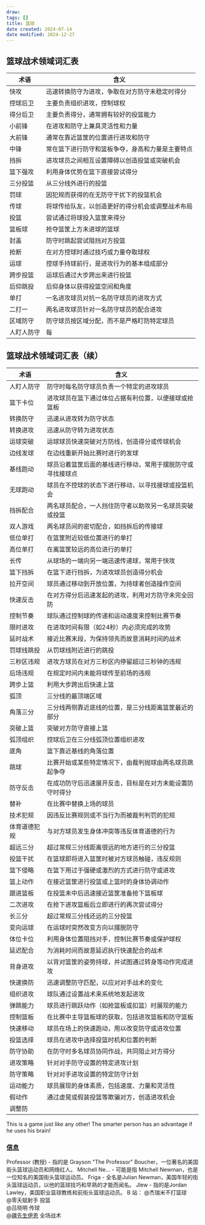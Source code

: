 ```yaml
---
draw:
tags: []
title: 篮球
date created: 2024-07-14
date modified: 2024-12-27
---
```


## 篮球战术领域词汇表

| 术语              | 含义                                                         |
|-------------------|--------------------------------------------------------------|
| 快攻              | 迅速转换防守为进攻，争取在对方防守未稳定时得分                 |
| 控球后卫          | 主要负责组织进攻，控制球权                                   |
| 得分后卫          | 主要负责得分，通常拥有较好的投篮能力                         |
| 小前锋            | 在进攻和防守上兼具灵活性和力量                               |
| 大前锋            | 通常在靠近篮筐的位置进行进攻和防守                           |
| 中锋              | 常在篮下进行防守和篮板争夺，身高和力量是主要特点             |
| 挡拆              | 进攻球员之间相互设置障碍以创造投篮或突破机会                 |
| 篮下强攻          | 利用身体优势在篮下直接尝试得分                               |
| 三分投篮          | 从三分线外进行的投篮                                         |
| 罚球              | 因犯规而获得的在无防守干扰下的投篮机会                       |
| 传球              | 将球传给队友，以创造更好的得分机会或调整战术布局               |
| 投篮              | 尝试通过将球投入篮筐来得分                                   |
| 篮板球            | 抢夺篮筐上方未进球的篮球                                     |
| 封盖              | 防守时跳起尝试阻挡对方投篮                                   |
| 抢断              | 在对方控球时通过技巧或力量夺取球权                           |
| 运球              | 控球手持球前行，是进攻行为的基本组成部分                      |
| 跨步投篮          | 运球后通过大步跨出来进行投篮                                 |
| 后仰跳投          | 后仰身体以获得投篮空间和角度                                 |
| 单打              | 一名进攻球员对抗一名防守球员的进攻方式                        |
| 二打一            | 两名进攻球员针对一名防守球员的配合进攻                       |
| 区域防守          | 防守球员按区域分配，而不是严格盯防特定球员                   |
| 人盯人防守        | 每

## 篮球战术领域词汇表（续）

| 术语                | 含义                                                         |
|---------------------|--------------------------------------------------------------|
| 人盯人防守          | 防守时每名防守球员负责一个特定的进攻球员                     |
| 篮下卡位            | 进攻球员在篮下通过体位占据有利位置，以便接球或抢篮板         |
| 转换防守            | 迅速从进攻转为防守状态                                       |
| 转换进攻            | 迅速从防守转为进攻状态                                       |
| 运球突破            | 运球球员快速突破对方防线，创造得分或传球机会                 |
| 边线发球            | 在边线重新开始比赛时进行的发球                               |
| 基线跑动            | 球员沿着篮筐后面的基线进行移动，常用于摆脱防守或寻找接球点   |
| 无球跑动            | 球员在不控球的状态下进行移动，以寻找接球或投篮机会           |
| 挡拆配合            | 两名球员配合，一人挡住防守者以助攻另一名球员突破或投篮      |
| 双人游戏            | 两名球员间的密切配合，如挡拆后的传接球                       |
| 低位单打            | 在篮筐附近较低位置进行的单打                                 |
| 高位单打            | 在离篮筐较远的高位进行的单打                                 |
| 长传                | 从球场的一端向另一端迅速传递球，常用于快攻                   |
| 篮下挡拆            | 在篮下进行挡拆，为进攻球员创造得分机会                       |
| 拉开空间            | 球员通过移动到开放位置，为持球者创造操作空间                 |
| 快速反击            | 在对方得分后迅速发起的进攻，利用对方防守未完全回防           |
| 控制节奏            | 球队通过控制球的传递和运动速度来控制比赛节奏                 |
| 限时进攻            | 在进攻时间有限（如24秒）内必须完成的攻势                     |
| 延时战术            | 接近比赛末段，为保持领先而故意消耗时间的战术                 |
| 罚球线跳投          | 从罚球线附近进行的跳投                                       |
| 三秒区违规          | 进攻方球员在对方三秒区内停留超过三秒钟的违规                 |
| 后场违规            | 在规定时间内未能将球传至前场的违规                           |
| 跨步上篮            | 利用大步跨出后快速上篮                                       |
| 弧顶                | 三分线的最顶端区域                                           |
| 角落三分            | 三分线两侧靠近底线的位置，是三分线距离篮筐最近的部分         |
| 突破上篮            | 突破对方防守直接上篮                                         |
| 弧顶组织            | 控球后卫在三分线弧顶位置组织进攻                             |
| 底角                | 篮下靠近基线的角落位置                                       |
| 跳球                | 比赛开始或某些特定情况下，由裁判抛球由两名球员跳起争夺       |
| 防守反击            | 在成功防守后迅速展开反击，目标是在对方未能设置防守时得分     |
| 替补                | 在比赛中替换上场的球员                                       |
| 技术犯规            | 因违反比赛规则或不当行为而被裁判判罚的犯规                   |
| 体育道德犯规        | 与对方球员发生身体冲突等违反体育道德的行为                   |
| 超远三分            | 超过常规三分线距离很远的地方进行的三分投篮                   |
| 投篮干扰            | 在篮球即将进入篮筐时被对方球员触碰，违反规则                 |
| 篮下侵略            | 在篮下用过于强硬或激烈的方式进行防守或进攻                   |
| 篮上动作            | 在接近篮筐进行投篮或上篮时的身体协调动作                     |
| 跟进篮板            | 在投篮未中后迅速接近篮筐准备抢下篮板球                       |
| 二次进攻            | 在抢下进攻篮板后立即进行的再次尝试得分                       |
| 长三分              | 超过常规三分线还远的三分投篮                                 |
| 变向运球            | 在运球时突然改变方向以摆脱防守                               |
| 体位卡位            | 利用身体位置阻挡对手，控制比赛节奏或保护球权                  |
| 延迟配合            | 为消耗时间而故意延迟执行快速配合的战术                       |
| 背身进攻            | 以背对篮筐的姿势持球，并试图通过转身等动作完成进攻            |
| 快速换防            | 迅速调整防守匹配，以应对对手战术的变化                       |
| 组织进攻            | 球队通过设置战术来系统地发起进攻                             |
| 弹跳能力            | 球员进行跳跃动作（如抢篮板或扣篮）时展现的能力               |
| 控制篮板            | 在比赛中主导篮板球的获取，包括进攻篮板和防守篮板             |
| 快速移动            | 球员在场上的快速跑动，用以改变防守或进攻位置                 |
| 投篮选择            | 球员在进攻中选择投篮时机和位置的判断                         |
| 防守协助            | 在防守时多名球员协同作战，共同阻止对方得分                   |
| 进攻策略            | 针对对手防守设置的特定进攻计划                               |
| 防守策略            | 针对对手进攻设置的特定防守计划                               |
| 运动能力            | 球员展现的身体素质，包括速度、力量和灵活性                   |
| 假动作              | 通过虚晃或假装投篮等欺骗对方，创造进攻机会                   |
| 调整防

This is a game just like any other! The smarter person has an advantage if he uses his brain!

### [信息](信息.md)

Professor (教授) - 指的是 Grayson "The Professor" Boucher，一位著名的美国街头篮球运动员和网络红人。
Mitchell Ne... - 可能是指 Mitchell Newman，也是一位知名的美国街头篮球运动员。
Friga - 全名是Julian Newman，美国年轻的街头篮球运动员，以他的篮球技巧和早熟的才能而闻名。
Jlew - 指的是Jordan Lawley，美国职业篮球教练和前街头篮球运动员。
B 站：
@杰瑞米不打篮球  
@零夭赋射手 投篮  
@吕晓明 传球  
@[疆先生伊恩](https://space.bilibili.com/386923478) 全场战术
